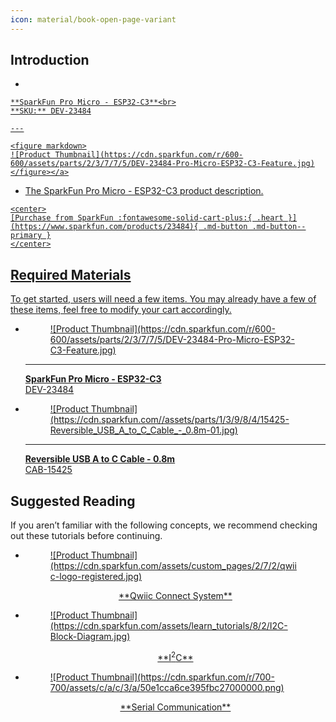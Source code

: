 ```yaml
---
icon: material/book-open-page-variant
---
```


## Introduction

<div class="grid cards desc" markdown>

-    <a href="https://www.sparkfun.com/products/23484">
    **SparkFun Pro Micro - ESP32-C3**<br>
    **SKU:** DEV-23484

    ---

    <figure markdown>
    ![Product Thumbnail](https://cdn.sparkfun.com/r/600-600/assets/parts/2/3/7/7/5/DEV-23484-Pro-Micro-ESP32-C3-Feature.jpg)
    </figure></a>

-    The SparkFun Pro Micro - ESP32-C3 product description. 

    <center>
    [Purchase from SparkFun :fontawesome-solid-cart-plus:{ .heart }](https://www.sparkfun.com/products/23484){ .md-button .md-button--primary }
    </center>

</div>


## Required Materials
To get started, users will need a few items. You may already have a few of these items, feel free to modify your cart accordingly.

<div class="grid cards hide col-4" markdown>

-   <a href="https://www.sparkfun.com/products/23484">
    <figure markdown>
    ![Product Thumbnail](https://cdn.sparkfun.com/r/600-600/assets/parts/2/3/7/7/5/DEV-23484-Pro-Micro-ESP32-C3-Feature.jpg)
    </figure>

    ---

    **SparkFun Pro Micro - ESP32-C3**<br>
    DEV-23484</a>

-   <a href="https://www.sparkfun.com/products/15425">
    <figure markdown>
    ![Product Thumbnail](https://cdn.sparkfun.com//assets/parts/1/3/9/8/4/15425-Reversible_USB_A_to_C_Cable_-_0.8m-01.jpg)
    </figure>

    ---

    **Reversible USB A to C Cable - 0.8m**<br>
    CAB-15425</a>

</div>


## Suggested Reading

If you aren’t familiar with the following concepts, we recommend checking out these tutorials before continuing.

<div class="grid cards hide col-4" markdown>


-   <a href="https://www.sparkfun.com/qwiic">
    <figure markdown>
    ![Product Thumbnail](https://cdn.sparkfun.com/assets/custom_pages/2/7/2/qwiic-logo-registered.jpg)
    </figure>
    <center>**Qwiic Connect System**</center></a>

-   <a href="https://www.sparkfun.com/I2C">
    <figure markdown>
    ![Product Thumbnail](https://cdn.sparkfun.com/assets/learn_tutorials/8/2/I2C-Block-Diagram.jpg)
    </figure>
    <center>**I<sup>2</sup>C**</center></a>

-   <a href="https://www.sparkfun.com/serial-communication">
    <figure markdown>
    ![Product Thumbnail](https://cdn.sparkfun.com/r/700-700/assets/c/a/c/3/a/50e1cca6ce395fbc27000000.png)
    </figure>
    <center>**Serial Communication**</center></a>



</div>



